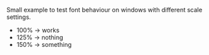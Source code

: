 Small example to test font behaviour on windows with different scale settings.

* 100% -> works
* 125% -> nothing
* 150% -> something